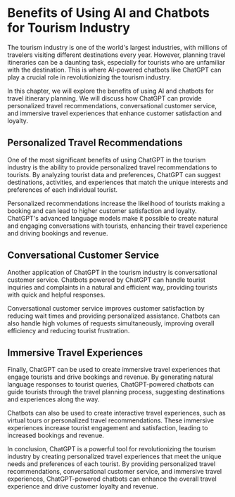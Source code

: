 Benefits of Using AI and Chatbots for Tourism Industry
===========================================================================================================================

The tourism industry is one of the world's largest industries, with millions of travelers visiting different destinations every year. However, planning travel itineraries can be a daunting task, especially for tourists who are unfamiliar with the destination. This is where AI-powered chatbots like ChatGPT can play a crucial role in revolutionizing the tourism industry.

In this chapter, we will explore the benefits of using AI and chatbots for travel itinerary planning. We will discuss how ChatGPT can provide personalized travel recommendations, conversational customer service, and immersive travel experiences that enhance customer satisfaction and loyalty.

Personalized Travel Recommendations
-----------------------------------

One of the most significant benefits of using ChatGPT in the tourism industry is the ability to provide personalized travel recommendations to tourists. By analyzing tourist data and preferences, ChatGPT can suggest destinations, activities, and experiences that match the unique interests and preferences of each individual tourist.

Personalized recommendations increase the likelihood of tourists making a booking and can lead to higher customer satisfaction and loyalty. ChatGPT's advanced language models make it possible to create natural and engaging conversations with tourists, enhancing their travel experience and driving bookings and revenue.

Conversational Customer Service
-------------------------------

Another application of ChatGPT in the tourism industry is conversational customer service. Chatbots powered by ChatGPT can handle tourist inquiries and complaints in a natural and efficient way, providing tourists with quick and helpful responses.

Conversational customer service improves customer satisfaction by reducing wait times and providing personalized assistance. Chatbots can also handle high volumes of requests simultaneously, improving overall efficiency and reducing tourist frustration.

Immersive Travel Experiences
----------------------------

Finally, ChatGPT can be used to create immersive travel experiences that engage tourists and drive bookings and revenue. By generating natural language responses to tourist queries, ChatGPT-powered chatbots can guide tourists through the travel planning process, suggesting destinations and experiences along the way.

Chatbots can also be used to create interactive travel experiences, such as virtual tours or personalized travel recommendations. These immersive experiences increase tourist engagement and satisfaction, leading to increased bookings and revenue.

In conclusion, ChatGPT is a powerful tool for revolutionizing the tourism industry by creating personalized travel experiences that meet the unique needs and preferences of each tourist. By providing personalized travel recommendations, conversational customer service, and immersive travel experiences, ChatGPT-powered chatbots can enhance the overall travel experience and drive customer loyalty and revenue.
